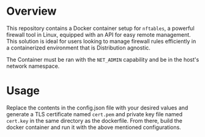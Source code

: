 # Overview
This repository contains a Docker container setup for `nftables`, a powerful firewall tool in Linux, equipped with an API for easy remote management. This solution is ideal for users looking to manage firewall rules efficiently in a containerized environment that is Distribution agnostic.

The Container must be ran with the `NET_ADMIN` capability and be in the host's network namespace.

# Usage
Replace the contents in the config.json file with your desired values and generate a TLS certificate named `cert.pem` and private key file named `cert.key` in the same directory as the dockerfile. From there, build the docker container and run it with the above mentioned configurations. 
